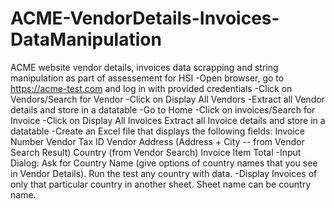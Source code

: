 # ACME-VendorDetails-Invoices-DataManipulation
ACME website vendor details, invoices data scrapping and string manipulation as part of assessement for HSI
-Open browser, go to https://acme-test.com and log in with provided credentials
-Click on Vendors/Search for Vendor
-Click on Display All Vendors
-Extract all Vendor details and store in a datatable
-Go to Home
-Click on invoices/Search for Invoice
-Click on Display All Invoices
Extract all Invoice details and store in a datatable
-Create an Excel file that displays the following fields:
Invoice Number
Vendor Tax ID
Vendor Address (Address + City -- from Vendor Search Result)
Country (from Vendor Search)
Invoice Item
Total
-Input Dialog: Ask for Country Name (give options of country names that you see in Vendor Details). Run the test any country with data.
-Display Invoices of only that particular country in another sheet. Sheet name can be country name.
